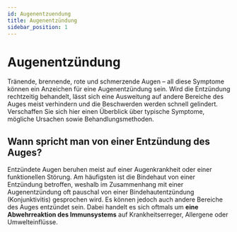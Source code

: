 ```yaml
---
id: Augenentzuendung
title: Augenentzündung
sidebar_position: 1
---
```


# Augenentzündung

Tränende, brennende, rote und schmerzende Augen – all diese  Symptome können ein Anzeichen für eine Augenentzündung sein. Wird die Entzündung rechtzeitig behandelt, lässt sich eine Ausweitung auf andere Bereiche des Auges meist verhindern und die Beschwerden werden schnell  gelindert. Verschaffen Sie sich hier einen Überblick über typische Symptome, mögliche Ursachen sowie Behandlungsmethoden.

## Wann spricht man von einer Entzündung des Auges?

Entzündete Augen beruhen meist auf einer Augenkrankheit oder einer funktionellen Störung. Am häufigsten ist die Bindehaut von einer Entzündung betroffen, weshalb im Zusammenhang mit einer Augenentzündung oft pauschal von einer Bindehautentzündung (Konjunktivitis) gesprochen wird. Es können jedoch auch andere Bereiche des Auges entzündet sein. Dabei handelt es sich oftmals um **eine Abwehrreaktion des Immunsystems** auf Krankheitserreger, Allergene oder Umwelteinflüsse.


